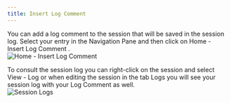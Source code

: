 ```yaml
---
title: Insert Log Comment
---
```

You can add a log comment to the session that will be saved in the session log. Select your entry in the Navigation Pane and then click on Home - Insert Log Comment .  
![Home - Insert Log Comment](/img/en/rdm/mac/clip10330.png) 

To consult the session log you can right-click on the session and select View - Log or when editing the session in the tab Logs you will see your session log with your Log Comment as well.  
![Session Logs](/img/en/rdm/mac/clip10125.png) 

